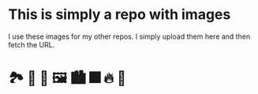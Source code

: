 # This is simply a repo with images
I use these images for my other repos. I simply upload them here and then fetch the URL.

# 🏞️ 🌉 🌅 🖼️ 🏙️ 🎆 🔥 🥂

